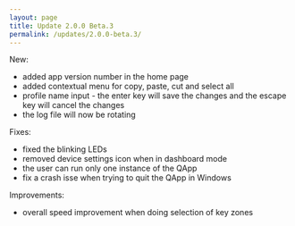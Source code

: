 ```yaml
---
layout: page
title: Update 2.0.0 Beta.3
permalink: /updates/2.0.0-beta.3/
---
```


New:
* added app version number in the home page
* added contextual menu for copy, paste, cut and select all
* profile name input - the enter key will save the changes and the escape key will cancel the changes
* the log file will now be rotating

Fixes:
* fixed the blinking LEDs
* removed device settings icon when in dashboard mode
* the user can run only one instance of the QApp
* fix a crash isse when trying to quit the QApp in Windows

Improvements:
* overall speed improvement when doing selection of key zones
